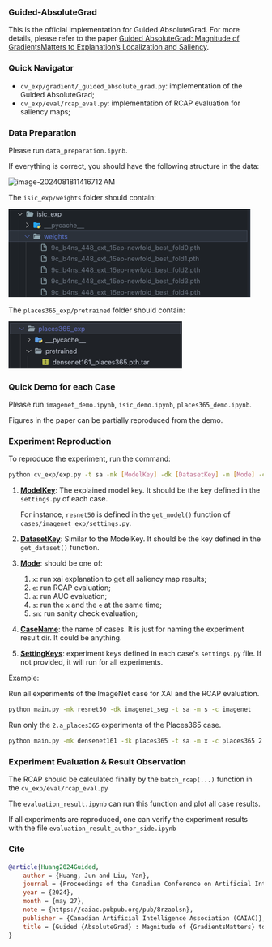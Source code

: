 ### Guided-AbsoluteGrad

This is the official implementation for Guided AbsoluteGrad. For more details, please refer to the paper [Guided AbsoluteGrad: Magnitude of GradientsMatters to Explanation’s Localization and Saliency](https://caiac.pubpub.org/pub/8rzaolsn/release/1?readingCollection=f2fe21d4).



### Quick Navigator

- `cv_exp/gradient/_guided_absolute_grad.py`: implementation of the Guided AbsoluteGrad;
- `cv_exp/eval/rcap_eval.py`: implementation of RCAP evaluation for saliency maps;



### Data Preparation

Please run `data_preparation.ipynb`.

If everything is correct, you should have the following structure in the data:

![image-2024081811416712 AM](./image//image-2024081811416712 AM.png)

The `isic_exp/weights` folder should contain:

<img src="./image/image-20230818135038576.png" alt="image-20230818135038576" style="zoom:50%;" />

The `places365_exp/pretrained` folder should contain:

<img src="./image/image-20230818135207408.png" alt="image-20230818135207408" style="zoom:50%;" />



###  Quick Demo for each Case

Please run `imagenet_demo.ipynb`, `isic_demo.ipynb`,  `places365_demo.ipynb`.

Figures in the paper can be partially reproduced from the demo.



### Experiment Reproduction

To reproduce the experiment, run the command:

```bash
python cv_exp/exp.py -t sa -mk [ModelKey] -dk [DatasetKey] -m [Mode] -c [CaseName] [SettingKeys]
```

1. **<u>ModelKey</u>**: The explained model key. It should be the key defined in the `settings.py` of each case.

   For instance, `resnet50` is defined in the `get_model()` function of `cases/imagenet_exp/settings.py`.

2. **<u>DatasetKey</u>**: Similar to the ModelKey.  It should be the key defined in the `get_dataset()` function.

3. **<u>Mode</u>**: should be one of:

   1. `x`: run xai explanation to get all saliency map results;
   2. `e`: run RCAP evaluation;
   3. `a`: run AUC evaluation;
   4. `s`: run the `x` and the `e` at the same time;
   5. `sn`: run sanity check evaluation;

4. **<u>CaseName</u>**: the name of cases. It is just for naming the experiment result dir. It could be anything. 

5. **<u>SettingKeys</u>**: experiment keys defined in each case's `settings.py` file. If not provided, it will run for all experiments.



Example:

Run all experiments of the ImageNet case for XAI and the RCAP evaluation.

``` bash
python main.py -mk resnet50 -dk imagenet_seg -t sa -m s -c imagenet
```



Run only the `2.a_places365` experiments of the Places365 case.

```bash
python main.py -mk densenet161 -dk places365 -t sa -m x -c places365 2.a_places365 
```



### Experiment Evaluation & Result Observation

The RCAP should be calculated finally by the `batch_rcap(...)` function in the `cv_exp/eval/rcap_eval.py`

The `evaluation_result.ipynb` can run this function and plot all case results.

If all experiments are reproduced, one can verify the experiment results with the file ``evaluation_result_author_side.ipynb``



### Cite

```bib
@article{Huang2024Guided,
	author = {Huang, Jun and Liu, Yan},
	journal = {Proceedings of the Canadian Conference on Artificial Intelligence},
	year = {2024},
	month = {may 27},
	note = {https://caiac.pubpub.org/pub/8rzaolsn},
	publisher = {Canadian Artificial Intelligence Association (CAIAC)},
	title = {Guided {AbsoluteGrad} : Magnitude of {GradientsMatters} to {Explanation}\textquoteright{}s {Localization} and {Saliency}},
}
```
